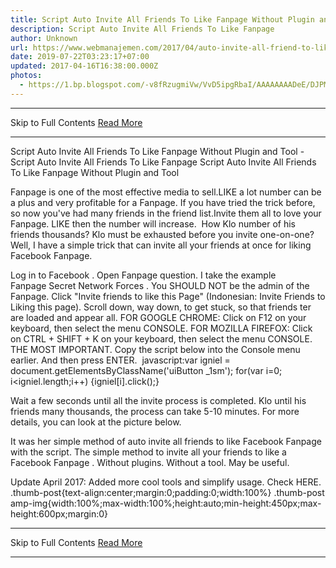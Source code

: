 ```yaml
---
title: Script Auto Invite All Friends To Like Fanpage Without Plugin and Tool
description: Script Auto Invite All Friends To Like Fanpage
author: Unknown
url: https://www.webmanajemen.com/2017/04/auto-invite-all-friend-to-like-fanpage.html
date: 2019-07-22T03:23:17+07:00
updated: 2017-04-16T16:38:00.000Z
photos:
  - https://1.bp.blogspot.com/-v8fRzugmiVw/VvD5ipgRbaI/AAAAAAAADeE/DJPMUJuCNNMi-j7QTh8V6RpfBNlvqf6zw/s600/Script%2BAuto%2BInvite%2BAll%2BFriends%2BTo%2BLike%2BFanpage.%2BTanpa%2BPlugin.png
---
```


<hr/> Skip to Full Contents <a href="https://www.webmanajemen.com/2017/04/auto-invite-all-friend-to-like-fanpage.html" rel="follow" class="button" id="read-more">Read More</a> <hr/> Script Auto Invite All Friends To Like Fanpage Without Plugin and Tool - Script Auto Invite All Friends To Like Fanpage Script Auto Invite All Friends To Like Fanpage Without Plugin and Tool


Fanpage is one of the most effective media to sell.LIKE a lot number can be a plus and very profitable for a Fanpage. If you have tried the trick before, so now you've had many friends in the friend list.Invite them all to love your Fanpage. LIKE then the number will increase. 
How Klo number of his friends thousands? Klo must be exhausted before you invite one-on-one?Well, I have a simple trick that can invite all your friends at once for liking Facebook Fanpage. 


Log in to Facebook .
Open Fanpage question. I take the example Fanpage Secret Network Forces . You SHOULD NOT be the admin of the Fanpage.
Click "Invite friends to like this Page" (Indonesian: Invite Friends to Liking this page).
Scroll down, way down, to get stuck, so that friends ter are loaded and appear all.
FOR GOOGLE CHROME: Click on F12 on your keyboard, then select the menu CONSOLE.
FOR MOZILLA FIREFOX: Click on CTRL + SHIFT + K on your keyboard, then select the menu CONSOLE.
THE MOST IMPORTANT. Copy the script below into the Console menu earlier. And then press ENTER. 
javascript:var igniel = document.getElementsByClassName('uiButton _1sm'); for(var i=0; i<igniel.length;i++) {igniel[i].click();} 

Wait a few seconds until all the invite process is completed. Klo until his friends many thousands, the process can take 5-10 minutes.
For more details, you can look at the picture below.



It was her simple method of auto invite all friends to like Facebook Fanpage with the script. The simple method to invite all your friends to like a Facebook Fanpage . Without plugins. Without a tool. May be useful. 


Update April 2017: Added more cool tools and simplify usage. Check HERE.
.thumb-post{text-align:center;margin:0;padding:0;width:100%} .thumb-post amp-img{width:100%;max-width:100%;height:auto;min-height:450px;max-height:600px;margin:0} <hr/> Skip to Full Contents <a href="https://www.webmanajemen.com/2017/04/auto-invite-all-friend-to-like-fanpage.html" rel="follow" class="button" id="read-more">Read More</a> <hr/>